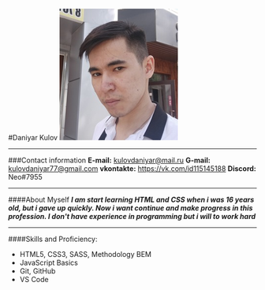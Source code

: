 #Daniyar Kulov
![](avatar.jpg)

---

###Contact information
**E-mail:** kulovdaniyar@mail.ru
**G-mail:** kulovdaniyar77@gmail.com
**vkontakte:** https://vk.com/id115145188
**Discord:** Neo#7955

---

####About Myself
**_I am start learning HTML and CSS when i was 16 years old, but i gave up quickly. Now i want continue and make progress in this profession. I don't have experience in programming but i will to work hard_**

---

####Skills and Proficiency:

- HTML5, CSS3, SASS, Methodology BEM
- JavaScript Basics
- Git, GitHub
- VS Code